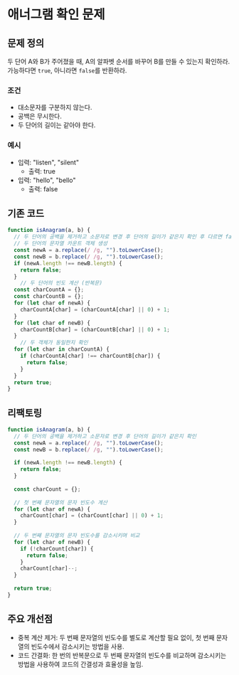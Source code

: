 # 애너그램 확인 문제

## 문제 정의
두 단어 A와 B가 주어졌을 때, A의 알파벳 순서를 바꾸어 B를 만들 수 있는지 확인하라. 가능하다면 `true`, 아니라면 `false`를 반환하라.

### 조건
- 대소문자를 구분하지 않는다.
- 공백은 무시한다.
- 두 단어의 길이는 같아야 한다.

### 예시
- 입력: "listen", "silent"
  - 출력: true
- 입력: "hello", "bello"
  - 출력: false

## 기존 코드
```javascript
function isAnagram(a, b) {
  // 두 단어의 공백을 제거하고 소문자로 변경 후 단어의 길이가 같은지 확인 후 다르면 false
  // 두 단어의 문자열 카운트 객체 생성
  const newA = a.replace(/ /g, "").toLowerCase();
  const newB = b.replace(/ /g, "").toLowerCase();
  if (newA.length !== newB.length) {
    return false;
  }
    // 두 단어의 빈도 계산 (반복문)
  const charCountA = {};
  const charCountB = {};
  for (let char of newA) {
    charCountA[char] = (charCountA[char] || 0) + 1;
  }
  for (let char of newB) {
    charCountB[char] = (charCountB[char] || 0) + 1;
  }
    // 두 객체가 동일한지 확인
  for (let char in charCountA) {
    if (charCountA[char] !== charCountB[char]) {
      return false;
    }
  }
  return true;
}
```

## 리팩토링
```javascript
function isAnagram(a, b) {
  // 두 단어의 공백을 제거하고 소문자로 변경 후 단어의 길이가 같은지 확인
  const newA = a.replace(/ /g, "").toLowerCase();
  const newB = b.replace(/ /g, "").toLowerCase();
  
  if (newA.length !== newB.length) {
    return false;
  }
  
  const charCount = {};
  
  // 첫 번째 문자열의 문자 빈도수 계산
  for (let char of newA) {
    charCount[char] = (charCount[char] || 0) + 1;
  }
  
  // 두 번째 문자열의 문자 빈도수를 감소시키며 비교
  for (let char of newB) {
    if (!charCount[char]) {
      return false;
    }
    charCount[char]--;
  }
  
  return true;
}
```

## 주요 개선점
- 중복 계산 제거: 두 번째 문자열의 빈도수를 별도로 계산할 필요 없이, 첫 번째 문자열의 빈도수에서 감소시키는 방법을 사용.
- 코드 간결화: 한 번의 반복문으로 두 번째 문자열의 빈도수를 비교하며 감소시키는 방법을 사용하여 코드의 간결성과 효율성을 높임.